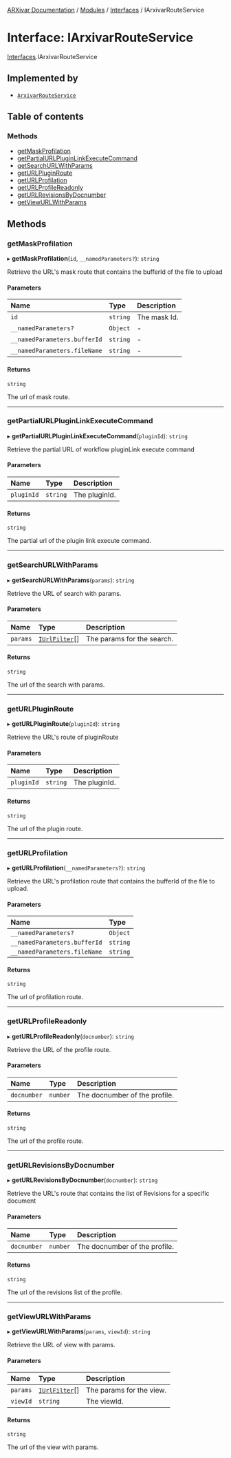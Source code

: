 [ARXivar Documentation](../README.md) / [Modules](../modules.md) / [Interfaces](../modules/Interfaces.md) / IArxivarRouteService

# Interface: IArxivarRouteService

[Interfaces](../modules/Interfaces.md).IArxivarRouteService

## Implemented by

- [`ArxivarRouteService`](../classes/ArxivarRouteService.ArxivarRouteService-1.md)

## Table of contents

### Methods

- [getMaskProfilation](Interfaces.IArxivarRouteService.md#getmaskprofilation)
- [getPartialURLPluginLinkExecuteCommand](Interfaces.IArxivarRouteService.md#getpartialurlpluginlinkexecutecommand)
- [getSearchURLWithParams](Interfaces.IArxivarRouteService.md#getsearchurlwithparams)
- [getURLPluginRoute](Interfaces.IArxivarRouteService.md#geturlpluginroute)
- [getURLProfilation](Interfaces.IArxivarRouteService.md#geturlprofilation)
- [getURLProfileReadonly](Interfaces.IArxivarRouteService.md#geturlprofilereadonly)
- [getURLRevisionsByDocnumber](Interfaces.IArxivarRouteService.md#geturlrevisionsbydocnumber)
- [getViewURLWithParams](Interfaces.IArxivarRouteService.md#getviewurlwithparams)

## Methods

### getMaskProfilation

▸ **getMaskProfilation**(`id`, `__namedParameters?`): `string`

Retrieve the URL's mask route that contains the bufferId of the file to upload

#### Parameters

| Name | Type | Description |
| :------ | :------ | :------ |
| `id` | `string` | The mask Id. |
| `__namedParameters?` | `Object` | - |
| `__namedParameters.bufferId` | `string` | - |
| `__namedParameters.fileName` | `string` | - |

#### Returns

`string`

The url of mask route.

___

### getPartialURLPluginLinkExecuteCommand

▸ **getPartialURLPluginLinkExecuteCommand**(`pluginId`): `string`

Retrieve the partial URL of workflow pluginLink execute command

#### Parameters

| Name | Type | Description |
| :------ | :------ | :------ |
| `pluginId` | `string` | The pluginId. |

#### Returns

`string`

The partial url of the plugin link execute command.

___

### getSearchURLWithParams

▸ **getSearchURLWithParams**(`params`): `string`

 Retrieve the URL of search with params.

#### Parameters

| Name | Type | Description |
| :------ | :------ | :------ |
| `params` | [`IUrlFilter`](../modules/Interfaces.md#iurlfilter)[] | The params for the search. |

#### Returns

`string`

The url of the search with params.

___

### getURLPluginRoute

▸ **getURLPluginRoute**(`pluginId`): `string`

Retrieve the URL's route of pluginRoute

#### Parameters

| Name | Type | Description |
| :------ | :------ | :------ |
| `pluginId` | `string` | The pluginId. |

#### Returns

`string`

The url of the plugin route.

___

### getURLProfilation

▸ **getURLProfilation**(`__namedParameters?`): `string`

Retrieve the URL's profilation route that contains the bufferId of the file to upload.

#### Parameters

| Name | Type |
| :------ | :------ |
| `__namedParameters?` | `Object` |
| `__namedParameters.bufferId` | `string` |
| `__namedParameters.fileName` | `string` |

#### Returns

`string`

The url of profilation route.

___

### getURLProfileReadonly

▸ **getURLProfileReadonly**(`docnumber`): `string`

Retrieve the URL of the profile route.

#### Parameters

| Name | Type | Description |
| :------ | :------ | :------ |
| `docnumber` | `number` | The docnumber of the profile. |

#### Returns

`string`

The url of the profile route.

___

### getURLRevisionsByDocnumber

▸ **getURLRevisionsByDocnumber**(`docnumber`): `string`

Retrieve the URL's route that contains the list of Revisions for a specific document

#### Parameters

| Name | Type | Description |
| :------ | :------ | :------ |
| `docnumber` | `number` | The docnumber of the profile. |

#### Returns

`string`

The url of the revisions list of the profile.

___

### getViewURLWithParams

▸ **getViewURLWithParams**(`params`, `viewId`): `string`

 Retrieve the URL of view with params.

#### Parameters

| Name | Type | Description |
| :------ | :------ | :------ |
| `params` | [`IUrlFilter`](../modules/Interfaces.md#iurlfilter)[] | The params for the view. |
| `viewId` | `string` | The viewId. |

#### Returns

`string`

The url of the view with params.
